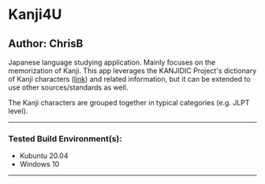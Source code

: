 # Kanji4U
## Author: ChrisB

Japanese language studying application. Mainly focuses on the memorization of Kanji. This app 
leverages the KANJIDIC Project's dictionary of Kanji characters ([link](http://www.edrdg.org/wiki/index.php/KANJIDIC_Project)) and related information, but it 
can be extended to use other sources/standards as well. 

The Kanji characters are grouped together in typical categories (e.g. JLPT level).

---
### Tested Build Environment(s):
- Kubuntu 20.04
- Windows 10
---
